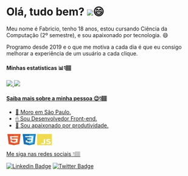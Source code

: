 # Olá, tudo bem? <img src="https://raw.githubusercontent.com/kaueMarques/kaueMarques/master/hi.gif" width="30px">😄
 
Meu nome é Fabricio, tenho 18 anos, estou cursando Ciência da Computação (2º semestre), e sou apaixonado por tecnologia. 😄

Programo desde 2019 e o que me motiva a cada dia é que eu consigo melhorar a experiência de um usuário a cada clique.

#### Minhas estatisticas 📊👇🏽

  <a href="https://github.com/Fabxzl">
  <img height="160em" src="https://github-readme-stats.vercel.app/api?username=Fabxzl&show_icons=true&theme=algolia&include_all_commits=true&count_private=true"/>
  <img height="160em" src="https://github-readme-stats.vercel.app/api/top-langs/?username=Fabxzl&layout=compact&langs_count=7&theme=algolia"/>


#### Saiba mais sobre a minha pessoa 😉👇🏽

- 📍 Moro em São Paulo.
- 🖱 Sou Desenvolvedor Front-end.
- 🚀 Sou apaixonado por produtividade.

<img align="center" alt="Fab-HTML" height="30" width="40" src="https://raw.githubusercontent.com/devicons/devicon/master/icons/html5/html5-original.svg"><img align="center" alt="Fab-CSS" height="30" width="40" src="https://raw.githubusercontent.com/devicons/devicon/master/icons/css3/css3-original.svg"><img align="center" alt="Fab-Js" height="30" width="40" src="https://raw.githubusercontent.com/devicons/devicon/master/icons/javascript/javascript-plain.svg">

Me siga nas redes sociais 👇🏽



 [![Linkedin Badge](https://img.shields.io/badge/-LinkedIn-blue?style=flat-square&logo=Linkedin&logoColor=white&link=https://www.linkedin.com/in/Fabxzl)](https://www.linkedin.com/in/Fabxzl) [![Twitter Badge](https://img.shields.io/badge/-Twitter-00acee?style=flat-square&labelColor=00acee&logo=twitter&logoColor=white&link=https://twitter.com/Fabxzl)](https://twitter.com/Fabxzl_) 
